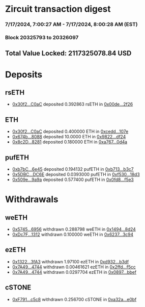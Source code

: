 # Zircuit transaction digest
### 7/17/2024, 7:00:27 AM - 7/17/2024, 8:00:28 AM (EST)
### Block 20325793 to 20326097

## Total Value Locked: 2117325078.84 USD

# Deposits
## rsETH
- [0x30f2...C0aC](https://etherscan.io/address/0x30f21d65b38AE778fB3094fE5485Af49E578C0aC) deposited 0.392863 rsETH in [0x00de...2f26](https://etherscan.io/tx/0x30f21d65b38AE778fB3094fE5485Af49E578C0aC)
## ETH
- [0x30f2...C0aC](https://etherscan.io/address/0x30f21d65b38AE778fB3094fE5485Af49E578C0aC) deposited 0.400000 ETH in [0xcedd...107e](https://etherscan.io/tx/0x30f21d65b38AE778fB3094fE5485Af49E578C0aC)
- [0x674b...8088](https://etherscan.io/address/0x674b9315b157850223399153529221C3d7308088) deposited 10.0000 ETH in [0x9822...df24](https://etherscan.io/tx/0x674b9315b157850223399153529221C3d7308088)
- [0x8c2D...8281](https://etherscan.io/address/0x8c2D741567fF04CbA4B63E04044Eff0c0ceD8281) deposited 0.180000 ETH in [0xa767...0d4a](https://etherscan.io/tx/0x8c2D741567fF04CbA4B63E04044Eff0c0ceD8281)
## pufETH
- [0xb7bC...6e45](https://etherscan.io/address/0xb7bC3EFa0dCeA31991Ca18991EbEEa9c63D76e45) deposited 0.194132 pufETH in [0xb713...b3c7](https://etherscan.io/tx/0xb7bC3EFa0dCeA31991Ca18991EbEEa9c63D76e45)
- [0x5DBC...DC6E](https://etherscan.io/address/0x5DBC28567877b16Cc57140Fb0A7636cfE489DC6E) deposited 0.0393000 pufETH in [0xf530...18d3](https://etherscan.io/tx/0x5DBC28567877b16Cc57140Fb0A7636cfE489DC6E)
- [0x509e...9a9a](https://etherscan.io/address/0x509eebdae289091F66C1Bf35707F78937D2D9a9a) deposited 0.577400 pufETH in [0x0fd8...f5e3](https://etherscan.io/tx/0x509eebdae289091F66C1Bf35707F78937D2D9a9a)
# Withdrawals
## weETH
- [0x5745...6956](https://etherscan.io/address/0x5745A872693b91DA013b9D917FA13540D6226956) withdrawn 0.288798 weETH in [0x1494...8d24](https://etherscan.io/tx/0x5745A872693b91DA013b9D917FA13540D6226956)
- [0xDc7F...1312](https://etherscan.io/address/0xDc7F990EC4D2F2470BdeAfcABb9aE2C17Cc11312) withdrawn 0.100000 weETH in [0x6237...3c94](https://etherscan.io/tx/0xDc7F990EC4D2F2470BdeAfcABb9aE2C17Cc11312)
## ezETH
- [0x1322...3fA3](https://etherscan.io/address/0x132253D8f7e5104a95d260b1028A1866D41D3fA3) withdrawn 1.97100 ezETH in [0xd932...b3df](https://etherscan.io/tx/0x132253D8f7e5104a95d260b1028A1866D41D3fA3)
- [0x7A49...4744](https://etherscan.io/address/0x7A493Be5c2ce014cD049Bf178a1ac0Db1B434744) withdrawn 0.00461621 ezETH in [0x2ffd...f5cc](https://etherscan.io/tx/0x7A493Be5c2ce014cD049Bf178a1ac0Db1B434744)
- [0x7A49...4744](https://etherscan.io/address/0x7A493Be5c2ce014cD049Bf178a1ac0Db1B434744) withdrawn 0.0297704 ezETH in [0x0897...bbef](https://etherscan.io/tx/0x7A493Be5c2ce014cD049Bf178a1ac0Db1B434744)
## cSTONE
- [0xF791...c5c8](https://etherscan.io/address/0xF79172006083E526d81827569e0781425aA4c5c8) withdrawn 0.256700 cSTONE in [0xa32a...e0bf](https://etherscan.io/tx/0xF79172006083E526d81827569e0781425aA4c5c8)
